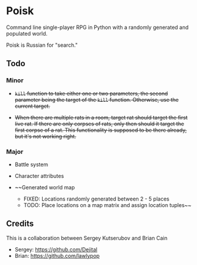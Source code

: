 Poisk
=====

Command line single-player RPG in Python with a randomly generated and populated world.

Poisk is Russian for "search."

Todo
----

### Minor

* ~~`kill` function to take either one or two parameters, the second parameter being the target of the `kill` function. Otherwise, use the current target.~~

* ~~When there are multiple rats in a room, target rat should target the first live rat. If there are only corpses of rats, only then should it target the first corpse of a rat. This functionality is supposed to be there already, but it's not working right.~~

### Major

* Battle system

* Character attributes

* ~~Generated world map

    - FIXED: Locations randomly generated between 2 - 5 places
    - TODO: Place locations on a map matrix and assign location tuples~~

Credits
-------

This is a collaboration between Sergey Kutserubov and Brian Cain

* Sergey: https://github.com/Dejital
* Brian: https://github.com/lawlypop
